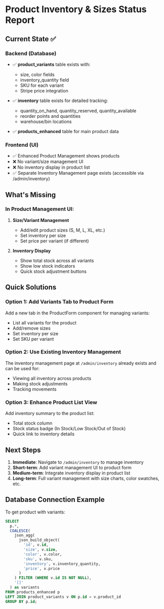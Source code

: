 # Product Inventory & Sizes Status Report

## Current State ✅

### Backend (Database)
- ✅ **product_variants** table exists with:
  - size, color fields
  - inventory_quantity field
  - SKU for each variant
  - Stripe price integration
  
- ✅ **inventory** table exists for detailed tracking:
  - quantity_on_hand, quantity_reserved, quantity_available
  - reorder points and quantities
  - warehouse/bin locations
  
- ✅ **products_enhanced** table for main product data

### Frontend (UI)
- ✅ Enhanced Product Management shows products
- ❌ No variant/size management UI
- ❌ No inventory display in product list
- ✅ Separate Inventory Management page exists (accessible via /admin/inventory)

## What's Missing

### In Product Management UI:
1. **Size/Variant Management**
   - Add/edit product sizes (S, M, L, XL, etc.)
   - Set inventory per size
   - Set price per variant (if different)

2. **Inventory Display**
   - Show total stock across all variants
   - Show low stock indicators
   - Quick stock adjustment buttons

## Quick Solutions

### Option 1: Add Variants Tab to Product Form
Add a new tab in the ProductForm component for managing variants:
- List all variants for the product
- Add/remove sizes
- Set inventory per size
- Set SKU per variant

### Option 2: Use Existing Inventory Management
The inventory management page at `/admin/inventory` already exists and can be used for:
- Viewing all inventory across products
- Making stock adjustments
- Tracking movements

### Option 3: Enhance Product List View
Add inventory summary to the product list:
- Total stock column
- Stock status badge (In Stock/Low Stock/Out of Stock)
- Quick link to inventory details

## Next Steps

1. **Immediate**: Navigate to `/admin/inventory` to manage inventory
2. **Short-term**: Add variant management UI to product form
3. **Medium-term**: Integrate inventory display in product list
4. **Long-term**: Full variant management with size charts, color swatches, etc.

## Database Connection Example

To get product with variants:
```sql
SELECT 
  p.*,
  COALESCE(
    json_agg(
      json_build_object(
        'id', v.id,
        'size', v.size,
        'color', v.color,
        'sku', v.sku,
        'inventory', v.inventory_quantity,
        'price', v.price
      )
    ) FILTER (WHERE v.id IS NOT NULL),
    '[]'
  ) as variants
FROM products_enhanced p
LEFT JOIN product_variants v ON p.id = v.product_id
GROUP BY p.id;
```